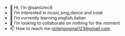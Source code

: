 - 👋 Hi, I’m @samUmc6
- 👀 I’m interested in music,sing,dance and cook
- 🌱 I’m currently learning english,italian
- 💞️ I’m looking to collaborate on nothing for the moment
- 📫 How to reach me notengogmai123@gmail.com

<!---
samUmc6/samUmc6 is a ✨ special ✨ repository because its `README.md` (this file) appears on your GitHub profile.
You can click the Preview link to take a look at your changes.
--->
